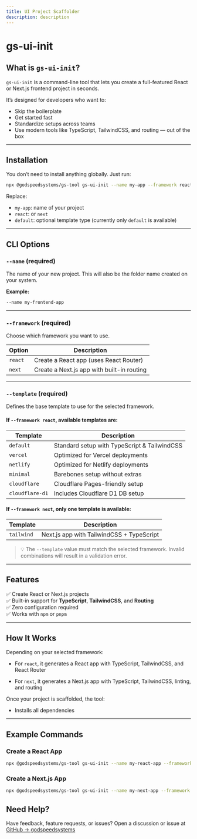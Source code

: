 ```yaml
---
title: UI Project Scaffolder
description: description
---
```


# gs-ui-init

## What is `gs-ui-init`?

`gs-ui-init` is a command-line tool that lets you create a full-featured React or Next.js frontend project in seconds.

It’s designed for developers who want to:

- Skip the boilerplate
- Get started fast
- Standardize setups across teams
- Use modern tools like TypeScript, TailwindCSS, and routing — out of the box

---

## Installation

You don’t need to install anything globally. Just run:

```bash
npx @godspeedsystems/gs-tool gs-ui-init --name my-app --framework react --template default
```

Replace:

- `my-app`: name of your project
- `react`: or `next`
- `default`: optional template type (currently only `default` is available)

---

## CLI Options

### `--name` (required)

The name of your new project. This will also be the folder name created on your system.

**Example:**

```bash
--name my-frontend-app
```

---

### `--framework` (required)

Choose which framework you want to use.

| Option  | Description                                |
| ------- | ------------------------------------------ |
| `react` | Create a React app (uses React Router)     |
| `next`  | Create a Next.js app with built-in routing |

---

### `--template` (required)

Defines the base template to use for the selected framework.

#### If `--framework react`, available templates are:

| Template        | Description                                  |
| --------------- | -------------------------------------------- |
| `default`       | Standard setup with TypeScript & TailwindCSS |
| `vercel`        | Optimized for Vercel deployments             |
| `netlify`       | Optimized for Netlify deployments            |
| `minimal`       | Barebones setup without extras               |
| `cloudflare`    | Cloudflare Pages-friendly setup              |
| `cloudflare-d1` | Includes Cloudflare D1 DB setup              |

#### If `--framework next`, only one template is available:

| Template   | Description                               |
| ---------- | ----------------------------------------- |
| `tailwind` | Next.js app with TailwindCSS + TypeScript |

> 💡 The `--template` value must match the selected framework.
> Invalid combinations will result in a validation error.

---

## Features

✅ Create React or Next.js projects  
✅ Built-in support for **TypeScript**, **TailwindCSS**, and **Routing**  
✅ Zero configuration required  
✅ Works with `npm` or `pnpm`

---

## How It Works

Depending on your selected framework:

- For `react`, it generates a React app with TypeScript, TailwindCSS, and React Router

- For `next`, it generates a Next.js app with TypeScript, TailwindCSS, linting, and routing

Once your project is scaffolded, the tool:

- Installs all dependencies

---

## Example Commands

### Create a React App

```bash
npx @godspeedsystems/gs-tool gs-ui-init --name my-react-app --framework react --template default
```

### Create a Next.js App

```bash
npx @godspeedsystems/gs-tool gs-ui-init --name my-next-app --framework next --template tailwind
```

## Need Help?

Have feedback, feature requests, or issues?
Open a discussion or issue at [GitHub → godspeedsystems](https://github.com/godspeedsystems)
